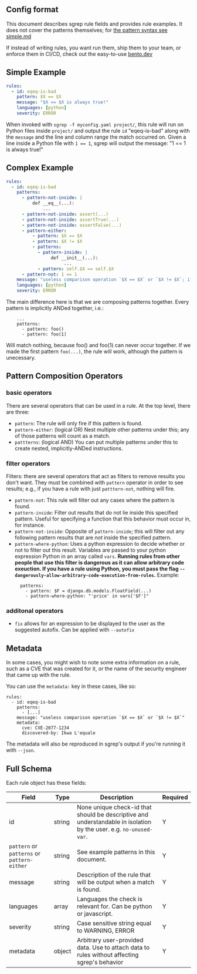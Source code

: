 ## Config format

This document describes sgrep rule fields and provides rule examples. It does not cover the patterns themselves; for [the pattern syntax see simple.md](simple.md)

If instead of writing rules, you want run them, ship them to your team, or enforce them in CI/CD, check out the easy-to-use [bento.dev](https://bento.dev)

## Simple Example

```yaml
rules:
  - id: eqeq-is-bad
    pattern: $X == $X
    message: "$X == $X is always true!"
    languages: [python]
    severity: ERROR
```

When invoked with `sgrep -f myconfig.yaml project/`, this rule will run on Python files inside `project/` and output the rule `id` "eqeq-is-bad" along with the `message` and the line and column range the match occurred on. Given a line inside a Python file with `1 == 1`, sgrep will output the message: "1 == 1 is always true!"

## Complex Example

```yaml
rules:
  - id: eqeq-is-bad
    patterns:
      - pattern-not-inside: |
          def __eq__(...):
              ...
      - pattern-not-inside: assert(...)
      - pattern-not-inside: assertTrue(...)
      - pattern-not-inside: assertFalse(...)
      - pattern-either:
          - pattern: $X == $X
          - pattern: $X != $X
          - patterns:
            - pattern-inside: |
                 def __init__(...):
                      ...
            - pattern: self.$X == self.$X
      - pattern-not: 1 == 1
    message: "useless comparison operation `$X == $X` or `$X != $X`; if testing for floating point NaN, use `math.isnan`, or `cmath.isnan` if the number is complex."
    languages: [python]
    severity: ERROR
```

The main difference here is that we are composing patterns together. Every pattern is implicitly ANDed together, i.e.:

```
    ...
    patterns:
      - pattern: foo()
      - pattern: foo(1)
```

Will match nothing, because foo() and foo(1) can never occur together. If we made the first pattern `foo(...)`, the rule will work, although the pattern is unecessary.

## Pattern Composition Operators

### basic operators

There are several operators that can be used in a rule. At the top level, there are three:

- `pattern`: The rule will only fire if this pattern is found.
- `pattern-either`: (logical OR) Nest multiple other patterns under this; any of those patterns will count as a match.
- `pattterns`: (logical AND) You can put multiple patterns under this to create nested, implicitly-ANDed instructions.

### filter operators

Filters: there are several operators that act as filters to remove results you don't want. They must be combined with `pattern` operator in order to see results; e.g., if you have a rule with just `patttern-not`, nothing will fire.

- `pattern-not`: This rule will filter out any cases where the pattern is found.
- `pattern-inside`: Filter out results that do not lie inside this specified pattern. Useful for specifying a function that this behavior must occur in, for instance.
- `pattern-not-inside`: Opposite of `pattern-inside`; this will filter out any following pattern results that are *not* inside the specified pattern.
- `pattern-where-python`: Uses a python expression to decide whether or not to filter out this result. Variables are passed to your python expression Python in an array called `vars`. **Running rules from other people that use this filter is dangerous as it can allow arbitrary code exeuction. If you have a rule using Python, you must pass the flag  `--dangerously-allow-arbitrary-code-execution-from-rules`.** Example:
  ```sgrep
    patterns:
      - pattern: $F = django.db.models.FloatField(...)
      - pattern-where-python: "'price' in vars['$F']"
  ```

### additonal operators

- `fix` allows for an expression to be displayed to the user as the suggested autofix. Can be applied with `--autofix`

## Metadata

In some cases, you might wish to
note some extra information on a rule,
such as a CVE that was created for it,
or the name of the security engineer that came up with the rule.

You can use the `metadata:` key in these cases, like so:

```
rules:
  - id: eqeq-is-bad
    patterns:
      - [...]
    message: "useless comparison operation `$X == $X` or `$X != $X`"
    metadata:
      cve: CVE-2077-1234
      discovered-by: Ikwa L'equale
```

The metadata will also be reproduced in sgrep's output if you're running it with `--json`.

## Full Schema

Each rule object has these fields:

| Field                                       | Type          | Description                                                                                                        | Required |
|---------------------------------------------|---------------|--------------------------------------------------------------------------------------------------------------------|----------|
| id                                          | string        | None unique check-id that should be descriptive and understandable in isolation by the user. e.g. `no-unused-var`. | Y        |
| `pattern` or `patterns` or `pattern-either` | string        | See example patterns in this document.                                                                             | Y        |
| message                                     | string        | Description of the rule that will be output when a match is found.                                                 | Y        |
| languages                                   | array<string> | Languages the check is relevant for. Can be python or javascript.                                                  | Y        |
| severity                                    | string        | Case sensitive string equal to WARNING, ERROR                                                                      | Y        |
| metadata                                    | object<any>   | Arbitrary user-provided data. Use to attach data to rules without affecting sgrep's behavior                       | Y        |
